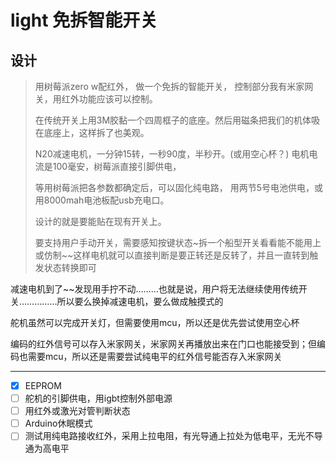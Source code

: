 # light 免拆智能开关
## 设计
>用树莓派zero w配红外，
>做一个免拆的智能开关，
>控制部分我有米家网关，用红外功能应该可以控制。
>
>在传统开关上用3M胶黏一个四周框子的底座。然后用磁条把我们的机体吸在底座上，这样拆了也美观。
>
>N20减速电机，一分钟15转，一秒90度，半秒开。(或用空心杯？)
电机电流是100毫安，树莓派直接引脚供电，
>
>等用树莓派把各参数都确定后，可以固化纯电路，
>用两节5号电池供电，或用8000mah电池板配usb充电口。
>
>设计的就是要能贴在现有开关上。
>
>要支持用户手动开关，需要感知按键状态~拆一个船型开关看看能不能用上或仿制~~这样电机就可以直接判断是要正转还是反转了，并且一直转到触发状态转换即可

减速电机到了~~发现用手拧不动………也就是说，用户将无法继续使用传统开关……………所以要么换掉减速电机，要么做成触摸式的

舵机虽然可以完成开关灯，但需要使用mcu，所以还是优先尝试使用空心杯

编码的红外信号可以存入米家网关，米家网关再播放出来在门口也能接受到；但编码也需要mcu，所以还是需要尝试纯电平的红外信号能否存入米家网关

------------------------------------------

- [x] EEPROM
- [ ] 舵机的引脚供电，用igbt控制外部电源
- [ ] 用红外或激光对管判断状态
- [ ] Arduino休眠模式
- [ ] 测试用纯电路接收红外，采用上拉电阻，有光导通上拉处为低电平，无光不导通为高电平
